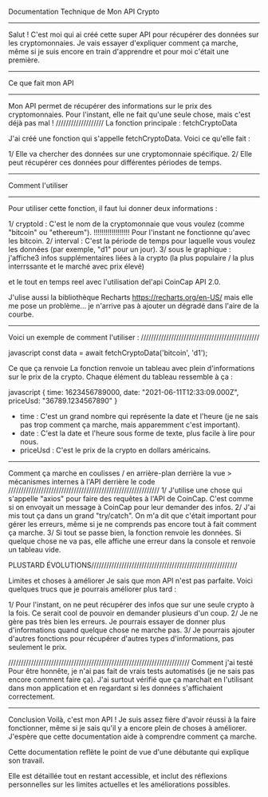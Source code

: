Documentation Technique de Mon API Crypto
________________________________________________________________________________________
Salut ! C'est moi qui ai créé cette super API pour récupérer des données sur les cryptomonnaies. 
Je vais essayer d'expliquer comment ça marche, même si je suis encore en train d'apprendre 
et pour moi c'était une première.
_____________________________________________________________________________
Ce que fait mon API
________________________
Mon API permet de récupérer des informations sur le prix des cryptomonnaies. 
Pour l'instant, elle ne fait qu'une seule chose, mais c'est déjà pas mal !
///////////////////
La fonction principale : fetchCryptoData

J'ai créé une fonction qui s'appelle fetchCryptoData. Voici ce qu'elle fait :

1/ Elle va chercher des données sur une cryptomonnaie spécifique.
2/ Elle peut récupérer ces données pour différentes périodes de temps.

_____________________________________________________________________________
Comment l'utiliser
________________________
Pour utiliser cette fonction, il faut lui donner deux informations :

1/ cryptoId : C'est le nom de la cryptomonnaie que vous voulez (comme "bitcoin" ou "ethereum").
!!!!!!!!!!!!!!!!!! Pour l'instant ne fonctionne qu'avec les bitcoin.
2/ interval : C'est la période de temps pour laquelle vous voulez les données 
(par exemple, "d1" pour un jour).
3/ sous le graphique : j'affiche3 infos supplémentaires liées  à la crypto (la plus populaire / la plus interrssante et le marché avec prix élevé)

et le tout en temps reel avec l'utilisation del'api CoinCap API 2.0.

J'ulise aussi la bibliothèque Recharts https://recharts.org/en-US/ mais elle me pose un problème...
je n'arrive pas à ajouter un dégradé dans l'aire de la courbe.
_______________________________________

Voici un exemple de comment l'utiliser :
///////////////////////////////////////////////

javascript
const data = await fetchCryptoData('bitcoin', 'd1');

Ce que ça renvoie
La fonction renvoie un tableau avec plein d'informations sur le prix de la crypto. Chaque élément du tableau ressemble à ça :

javascript
{
  time: 1623456789000,
  date: "2021-06-11T12:33:09.000Z",
  priceUsd: "36789.1234567890"
}

- time : C'est un grand nombre qui représente la date et l'heure (je ne sais pas trop comment ça marche, mais apparemment c'est important).
- date : C'est la date et l'heure sous forme de texte, plus facile à lire pour nous.
- priceUsd : C'est le prix de la crypto en dollars américains.
_______________________________________________________________________________

Comment ça marche en coulisses / en arrière-plan derrière la vue 
    > mécanismes internes à l'API derrière le code
////////////////////////////////////////////////////////////
1/ J'utilise une chose qui s'appelle "axios" pour faire des requêtes à l'API de CoinCap. 
    C'est comme si on envoyait un message à CoinCap pour leur demander des infos.
2/ J'ai mis tout ça dans un grand "try/catch". 
    On m'a dit que c'était important pour gérer les erreurs, même si je ne comprends pas encore tout à fait comment ça marche.
3/ Si tout se passe bien, la fonction renvoie les données. 
    Si quelque chose ne va pas, elle affiche une erreur dans la console et renvoie un tableau vide.

PLUSTARD ÉVOLUTIONS//////////////////////////////////////////////////////////

Limites et choses à améliorer
Je sais que mon API n'est pas parfaite. 
Voici quelques trucs que je pourrais améliorer plus tard :

1/ Pour l'instant, on ne peut récupérer des infos que sur une seule crypto à la fois. 
    Ce serait cool de pouvoir en demander plusieurs d'un coup.
2/ Je ne gère pas très bien les erreurs. 
    Je pourrais essayer de donner plus d'informations quand quelque chose ne marche pas.
3/ Je pourrais ajouter d'autres fonctions pour récupérer d'autres types d'informations, 
pas seulement le prix.

////////////////////////////////////////////////////////////////////////
Comment j'ai testé
Pour être honnête, je n'ai pas fait de vrais tests automatisés 
(je ne sais pas encore comment faire ça). 
J'ai surtout vérifié que ça marchait en l'utilisant dans mon application et en regardant 
si les données s'affichaient correctement.
_________________________________________________________________________

Conclusion
Voilà, c'est mon API ! Je suis assez fière d'avoir réussi à la faire fonctionner, 
même si je sais qu'il y a encore plein de choses à améliorer. 
J'espère que cette documentation aide à comprendre comment ça marche. 

Cette documentation reflète le point de vue d'une débutante qui explique son travail. 

Elle est détaillée tout en restant accessible, 
et inclut des réflexions personnelles sur les limites actuelles et les améliorations possibles.